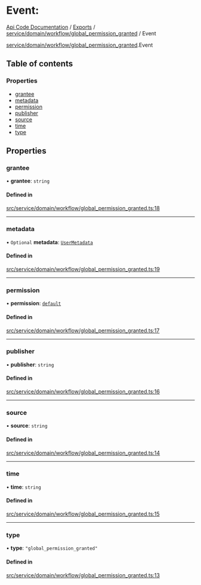 # Event: 
 
[Api Code Documentation](../README.md) / [Exports](../modules.md) / [service/domain/workflow/global\_permission\_granted](../modules/service_domain_workflow_global_permission_granted.md) / Event

[service/domain/workflow/global\_permission\_granted](../modules/service_domain_workflow_global_permission_granted.md).Event

## Table of contents

### Properties

- [grantee](service_domain_workflow_global_permission_granted.Event.md#grantee)
- [metadata](service_domain_workflow_global_permission_granted.Event.md#metadata)
- [permission](service_domain_workflow_global_permission_granted.Event.md#permission)
- [publisher](service_domain_workflow_global_permission_granted.Event.md#publisher)
- [source](service_domain_workflow_global_permission_granted.Event.md#source)
- [time](service_domain_workflow_global_permission_granted.Event.md#time)
- [type](service_domain_workflow_global_permission_granted.Event.md#type)

## Properties

### grantee

• **grantee**: `string`

#### Defined in

[src/service/domain/workflow/global_permission_granted.ts:18](https://github.com/openkfw/TruBudget/blob/3cf6626/api/src/service/domain/workflow/global_permission_granted.ts#L18)

___

### metadata

• `Optional` **metadata**: [`UserMetadata`](../modules/service_domain_metadata.md#usermetadata)

#### Defined in

[src/service/domain/workflow/global_permission_granted.ts:19](https://github.com/openkfw/TruBudget/blob/3cf6626/api/src/service/domain/workflow/global_permission_granted.ts#L19)

___

### permission

• **permission**: [`default`](../modules/authz_intents.md#default)

#### Defined in

[src/service/domain/workflow/global_permission_granted.ts:17](https://github.com/openkfw/TruBudget/blob/3cf6626/api/src/service/domain/workflow/global_permission_granted.ts#L17)

___

### publisher

• **publisher**: `string`

#### Defined in

[src/service/domain/workflow/global_permission_granted.ts:16](https://github.com/openkfw/TruBudget/blob/3cf6626/api/src/service/domain/workflow/global_permission_granted.ts#L16)

___

### source

• **source**: `string`

#### Defined in

[src/service/domain/workflow/global_permission_granted.ts:14](https://github.com/openkfw/TruBudget/blob/3cf6626/api/src/service/domain/workflow/global_permission_granted.ts#L14)

___

### time

• **time**: `string`

#### Defined in

[src/service/domain/workflow/global_permission_granted.ts:15](https://github.com/openkfw/TruBudget/blob/3cf6626/api/src/service/domain/workflow/global_permission_granted.ts#L15)

___

### type

• **type**: ``"global_permission_granted"``

#### Defined in

[src/service/domain/workflow/global_permission_granted.ts:13](https://github.com/openkfw/TruBudget/blob/3cf6626/api/src/service/domain/workflow/global_permission_granted.ts#L13)
